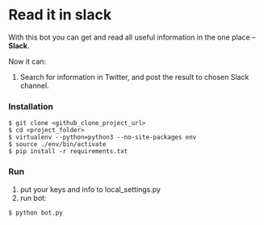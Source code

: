 # Read it in slack

With this bot you can get and read all useful information in the one place – **Slack**.

Now it can:
1. Search for information in Twitter, and post the result to chosen Slack channel.

### Installation

```console
$ git clone <github_clone_project_url>
$ cd <project_folder>
$ virtualenv --python=python3 --no-site-packages env
$ source ./env/bin/activate
$ pip install -r requirements.txt
```

### Run

1) put your keys and info to local_settings.py
2) run bot:
```console
$ python bot.py
```

